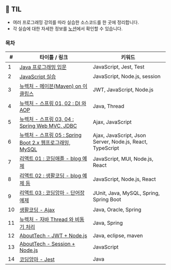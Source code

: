 ## 📝 TIL

- 여러 프로그래밍 강의를 따라 실습한 소스코드를 한 곳에 정리합니다.
- 각 실습에 대한 자세한 정보를 [노션](https://www.notion.so/My-TIL-14b59620ac2c495b9cc0c936780e3f7b#126ca6ba394680b5b6c6d3bd179b020e)에서 확인할 수 있습니다.

### 목차

| **#** | **타이틀 / 링크**                                                                                                        | **키워드**                                                |
| ----- | ------------------------------------------------------------------------------------------------------------------------ | --------------------------------------------------------- |
| 1     | [Java 프로그래밍 입문](https://github.com/EyEmilyKim/MY_TIL/tree/main/TIL/java_tutorials)                                | JavaScript, Jest, Test                                    |
| 2     | [JavaScript 실습](https://github.com/EyEmilyKim/MY_TIL/tree/main/TIL/javascript)                                         | JavaScript, Node.js, session                              |
| 3     | [뉴렉처 - 메이븐(Maven) on 이클립스](https://github.com/EyEmilyKim/MY_TIL/tree/main/TIL/maven/javaprj)                   | JWT, JavaScript, Node.js                                  |
| 4     | [뉴렉처 - 스프링 01, 02 : DI 와 AOP](https://github.com/EyEmilyKim/MY_TIL/tree/main/TIL/spring)                          | Java, Thread                                              |
| 5     | [뉴렉처 - 스프링 03, 04 : Spring Web MVC, JDBC](https://github.com/EyEmilyKim/MY_TIL/tree/main/TIL/webprj)               | Ajax, JavaScript                                          |
| 6     | [뉴렉처 - 스프링 05 : Spring Boot 2.x 웹프로그래밍, MySQL](https://github.com/EyEmilyKim/MY_TIL/tree/main/TIL/SpringWeb) | Ajax, JavaScript, Json Server, Node.js, React, TypeScript |
| 7     | [리액트 01 : 코딩애플 - blog 예제](https://github.com/EyEmilyKim/MY_TIL/tree/main/TIL/react_codingapple/blog)            | JavaScript, MUI, Node.js, React                           |
| 8     | [리액트 02 : 생활코딩 - blog 예제 등](https://github.com/EyEmilyKim/MY_TIL/tree/main/TIL/react_lifecoding)               | JavaScript, Node.js, React                                |
| 9     | [리액트 03 : 코딩앙마 - 단어장 예제](https://github.com/EyEmilyKim/MY_TIL/tree/main/TIL/react_codingangma/voca)          | JUnit, Java, MySQL, Spring, Spring Boot                   |
| 10    | [생활코딩 - Ajax](https://github.com/EyEmilyKim/MY_TIL/tree/main/TIL/ajax/web3_ajax)                                     | Java, Oracle, Spring                                      |
| 11    | [뉴렉처 - 자바 Thread 와 비동기 처리](https://github.com/EyEmilyKim/MY_TIL/tree/main/TIL/ThreadPrj)                      | Java, Spring                                              |
| 12    | [AboutTech - JWT + Node.js](https://github.com/EyEmilyKim/MY_TIL/tree/main/TIL/JWT_AboutTech)                            | Java, eclipse, maven                                      |
| 13    | [AboutTech - Session + Node.js](https://github.com/EyEmilyKim/MY_TIL/tree/main/TIL/Session_AboutTech)                    | JavaScript                                                |
| 14    | [코딩앙마 - Jest](https://github.com/EyEmilyKim/MY_TIL/tree/main/TIL/Jest_codingangma)                                   | Java                                                      |

<!-- 마크다운 테이블 컨버터 - https://tableconvert.com/ko/markdown-generator

[Java 프로그래밍 입문](https://github.com/EyEmilyKim/MY_TIL/tree/main/TIL/java_tutorials)
[JavaScript 실습](https://github.com/EyEmilyKim/MY_TIL/tree/main/TIL/javascript)
[뉴렉처 - 메이븐(Maven) on 이클립스](https://github.com/EyEmilyKim/MY_TIL/tree/main/TIL/maven/javaprj)
[뉴렉처 - 스프링 01, 02 : DI 와 AOP](https://github.com/EyEmilyKim/MY_TIL/tree/main/TIL/spring)
[뉴렉처 - 스프링 03, 04 : Spring Web MVC, JDBC](https://github.com/EyEmilyKim/MY_TIL/tree/main/TIL/webprj)
[뉴렉처 - 스프링 05 : Spring Boot 2.x 웹프로그래밍, MySQL](https://github.com/EyEmilyKim/MY_TIL/tree/main/TIL/SpringWeb)
[리액트 01 : 코딩애플 - blog 예제](https://github.com/EyEmilyKim/MY_TIL/tree/main/TIL/react_codingapple/blog)
[리액트 02 : 생활코딩 - blog 예제 등](https://github.com/EyEmilyKim/MY_TIL/tree/main/TIL/react_lifecoding)
[리액트 03 : 코딩앙마 - 단어장 예제](https://github.com/EyEmilyKim/MY_TIL/tree/main/TIL/react_codingangma/voca)
[생활코딩 - Ajax](https://github.com/EyEmilyKim/MY_TIL/tree/main/TIL/ajax/web3_ajax)
[뉴렉처 - 자바 Thread 와 비동기 처리](https://github.com/EyEmilyKim/MY_TIL/tree/main/TIL/ThreadPrj)
[AboutTech - JWT + Node.js](https://github.com/EyEmilyKim/MY_TIL/tree/main/TIL/JWT_AboutTech)
[AboutTech - Session + Node.js](https://github.com/EyEmilyKim/MY_TIL/tree/main/TIL/Session_AboutTech)
[코딩앙마 - Jest](https://github.com/EyEmilyKim/MY_TIL/tree/main/TIL/Jest_codingangma)

 -->
